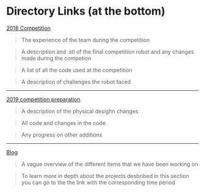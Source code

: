 # Directory Links (at the bottom)



[2018 Competition](2018-competition)

>The experience of the team during the competition

>A description and .stl of the final competition robot and any changes made during the competion

>A list of all the code used at the competition

>A description of challenges the robot faced

_________________________________________________________________________________________________________________________________________

[2019 competition preparation](2019-competition-preparation)

>A description of the physical desighn changes

>All code and changes in the code

>Any progress on other additions

_________________________________________________________________________________________________________________________________________

[Blog](blog)

> A vague overview of the different items that we have been working on

>To learn more in depth about the projects desbribed in this section you can go to the the link with the corresponding time period 
